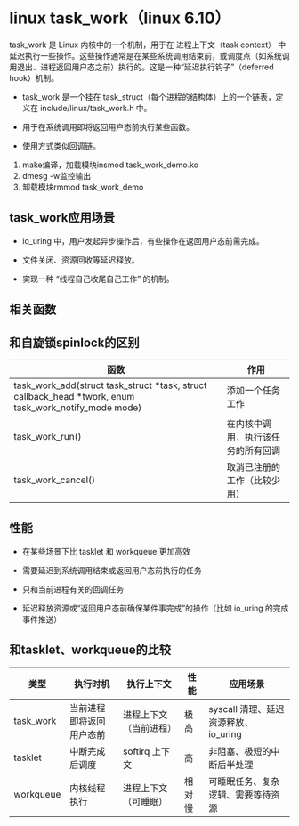 # linux task_work（linux 6.10）

task_work 是 Linux 内核中的一个机制，用于在 进程上下文（task context） 中延迟执行一些操作。这些操作通常是在某些系统调用结束前，或调度点（如系统调用退出、进程返回用户态之前）执行的。这是一种“延迟执行钩子”（deferred hook）机制。

- task_work 是一个挂在 task_struct（每个进程的结构体）上的一个链表，定义在 include/linux/task_work.h 中。

- 用于在系统调用即将返回用户态前执行某些函数。

- 使用方式类似回调链。

1. make编译，加载模块insmod task_work_demo.ko
2. dmesg -w监控输出
4. 卸载模块rmmod task_work_demo


## task_work应用场景

- io_uring 中，用户发起异步操作后，有些操作在返回用户态前需完成。

- 文件关闭、资源回收等延迟释放。

- 实现一种 “线程自己收尾自己工作” 的机制。

## 相关函数
## 和自旋锁spinlock的区别

| 函数 | 作用 |
| ------ | ------ |
| task_work_add(struct task_struct *task, struct callback_head *twork, enum task_work_notify_mode mode) | 添加一个任务工作 |
| task_work_run() | 在内核中调用，执行该任务的所有回调 |
| task_work_cancel() | 取消已注册的工作（比较少用） |


## 性能

- 在某些场景下比 tasklet 和 workqueue 更加高效

- 需要延迟到系统调用结束或返回用户态前执行的任务

- 只和当前进程有关的回调任务

- 延迟释放资源或“返回用户态前确保某件事完成”的操作（比如 io_uring 的完成事件推送）

## 和tasklet、workqueue的比较


| 类型 | 执行时机 | 执行上下文 | 性能 | 应用场景 |
| ------ | ------ | ------ | ------ | ------ |
| task_work | 当前进程即将返回用户态前 | 进程上下文（当前进程） | 极高 | syscall 清理、延迟资源释放、io_uring |
| tasklet | 中断完成后调度 | softirq 上下文 | 高 | 非阻塞、极短的中断后半处理 |
| workqueue | 内核线程执行 | 进程上下文（可睡眠） | 相对慢 | 可睡眠任务、复杂逻辑、需要等待资源 |
